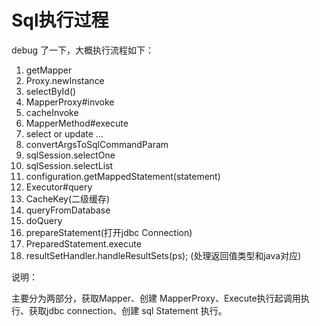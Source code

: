 # Sql执行过程



debug 了一下，大概执行流程如下：

1. getMapper 
2. Proxy.newInstance
3. selectById() 
4. MapperProxy#invoke 
5. cacheInvoke 
6. MapperMethod#execute
7. select or update ... 
8. convertArgsToSqlCommandParam 
9. sqlSession.selectOne
10. sqlSession.selectList
11. configuration.getMappedStatement(statement)
12. Executor#query
13.  CacheKey(二级缓存) 
14. queryFromDatabase
15. doQuery
16. prepareStatement(打开jdbc Connection)
17. PreparedStatement.execute
18. resultSetHandler.handleResultSets(ps); (处理返回值类型和java对应)



说明：

主要分为两部分，获取Mapper、创建 MapperProxy、Execute执行起调用执行、获取jdbc connection、创建 sql Statement 执行。











